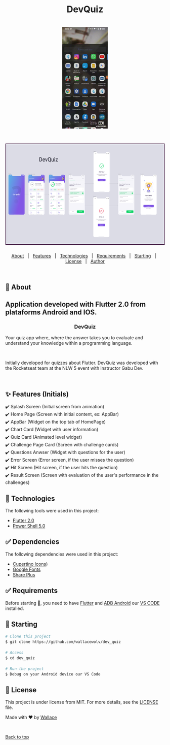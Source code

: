<h1 align="center">DevQuiz</h1>

<h1 align="center"> 
  <img height="320" src="./assets/images/devQuiz.gif" alt="DevQuiz Gif" />
</h1> 
<h1 align="center"> 
  <img height="320" src="./assets/images/devQuiz.png" alt="DevQuiz Imagem" />
</h1> 

<p align="center">
  <a href="#dart-about">About</a> &#xa0; | &#xa0; 
  <a href="#sparkles-features">Features</a> &#xa0; | &#xa0;
  <a href="#rocket-technologies">Technologies</a> &#xa0; | &#xa0;
  <a href="#white_check_mark-requirements">Requirements</a> &#xa0; | &#xa0;
  <a href="#checkered_flag-starting">Starting</a> &#xa0; | &#xa0;
  <a href="#memo-license">License</a> &#xa0; | &#xa0;
  <a href="https://github.com/wallacewolv" target="_blank">Author</a>
</p>

<br>

## :dart: About ##

<h2>Application developed with Flutter 2.0 from plataforms Android and IOS.</h2>

<h3 align="center">DevQuiz</h3>

<p>Your quiz app where, where the answer takes you to evaluate and understand your knowledge within a programming language.</p>
<br>
<p>Initially developed for quizzes about Flutter. DevQuiz was developed with the Rocketseat team at the NLW 5 event with instructor Gabu Dev.</p>
<br>

## :sparkles: Features (Initials) ##

:heavy_check_mark: Splash Screen (Initial screen from animation)\
:heavy_check_mark: Home Page (Screen with initial content, ex: AppBar)\
:heavy_check_mark: AppBar (Widget on the top tab of HomePage)\
:heavy_check_mark: Chart Card (Widget with user information)\
:heavy_check_mark: Quiz Card (Animated level widget)\
:heavy_check_mark: Challenge Page Card (Screen with challenge cards)\
:heavy_check_mark: Questions Anwser (Widget with questions for the user)\
:heavy_check_mark: Error Screen (Error screen, if the user misses the question)\
:heavy_check_mark: Hit Screen (Hit screen, if the user hits the question)\
:heavy_check_mark: Result Screen (Screen with evaluation of the user's performance in the challenges)

## :rocket: Technologies ##

The following tools were used in this project:

- [Flutter 2.0](https://events.flutter.dev/)
- [Power Shell 5.0](https://docs.microsoft.com/pt-br/skypeforbusiness/set-up-your-computer-for-windows-powershell/download-and-install-windows-powershell-5-1)

## :white_check_mark: Dependencies ##

The following dependencies were used in this project:
- [Cupertino Icons](https://pub.dev/packages/cupertino_icons))
- [Google Fonts](https://pub.dev/packages/google_fonts)
- [Share Plus](https://pub.dev/packages/share)

## :white_check_mark: Requirements ##

Before starting :checkered_flag:, you need to have [Flutter](https://flutter.dev/)  and [ADB Android](https://developer.android.com/studio/command-line/adb?hl=pt-br) our [VS CODE](https://code.visualstudio.com/) installed.

## :checkered_flag: Starting ##

```bash
# Clone this project
$ git clone https://github.com/wallacewolv/dev_quiz

# Access
$ cd dev_quiz

# Run the project
$ Debug on your Android device our VS Code

```

## :memo: License ##

This project is under license from MIT. For more details, see the [LICENSE](LICENSE) file.


Made with :heart: by <a href="https://github.com/wallacewolv" target="_blank"> Wallace</a>

&#xa0;

<a href="#top">Back to top</a>
